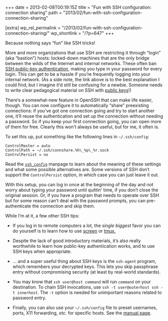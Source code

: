 +++
date = 2013-02-08T00:19:15Z
title = "Fun with SSH configuration: connection sharing"
path = "2013/02/fun-with-ssh-configuration-connection-sharing"

[extra]
wp_rel_permalink = "/2013/02/fun-with-ssh-configuration-connection-sharing/"
wp_shortlink = "/?p=647"
+++

Because nothing says “fun” like SSH tricks!

More and more organizations that use SSH are restricting it through “login”
(aka “bastion”) hosts: locked-down machines that are the only bridge between
the wilds of the Internet and internal networks. These often ban
[SSH public-key authentication](http://kimmo.suominen.com/docs/ssh/), making
you type in your password for every login. This can get to be a hassle if
you’re frequently logging into your internal network. (As a side note, the
link above is to the best explanation I could find, but I imagine it’d still
be confusing for a newbie. Someone needs to write clear pedagogical material
on SSH
with [public keys](http://en.wikipedia.org/wiki/Public-key_cryptography)!)

There’s a somewhat-new feature in OpenSSH that can make life easier, though.
You can now configure it to automatically “share” preexisting connections: if
you’ve got one connection going and try to start another one, it’ll reuse the
authentication and set up the connection without needing a password. So if you
keep your first connection going, you can open more of them for free. Clearly
this won’t always be useful, but for me, it often is.

To set this up, put something like the following lines in `~/.ssh/config`:

```
ControlMaster = auto
ControlPath = ~/.ssh/connshare.%h\_%p\_%r.sock
ControlPersist = no
```

Read the [`ssh_config`](http://www.manpagez.com/man/5/ssh_config/) manpage to
learn about the meaning of these settings and what some possible alternatives
are. Some versions of SSH don’t support the `ControlPersist` option, in which
case you can just leave it out.

With this setup, you can log in once at the beginning of the day and not worry
about typing your password until quittin’ time, if you don’t close the
original session. Or, if you have a program that needs to operate over SSH but
for some reason can’t deal with the password prompts, you can pre-authenticate
the connection and skip them.

While I’m at it, a few other SSH tips:

- If you log in to remote computers a lot, the _single biggest_ favor you can
  do yourself is to learn how to use
  [screen](http://www.gnu.org/software/screen/) or
  [tmux.](http://tmux.sourceforge.net/)

- Despite the lack of good introductory materials, it’s also really worthwhile
  to learn how public-key authentication works, and to use SSH keys when
  appropriate.

- … and a super useful thing about SSH keys is the `ssh-agent` program, which
  remembers your decrypted keys. This lets you skip passphrase entry without
  compromising security (at least by real-world standards).

- You may know that `ssh user@host command` will run `command` on your
  destination. To chain SSH invocations, use `ssh -t user@outerhost ssh -t
  innerhost`. The `-t` option is needed for unimportant reasons related to
  password entry.

- Finally, you can also use your `~/.ssh/config` file to preset usernames,
  ports, X11 forwarding, _etc._ for specific hosts. See the
  [manual page](http://www.manpagez.com/man/5/ssh_config/).
